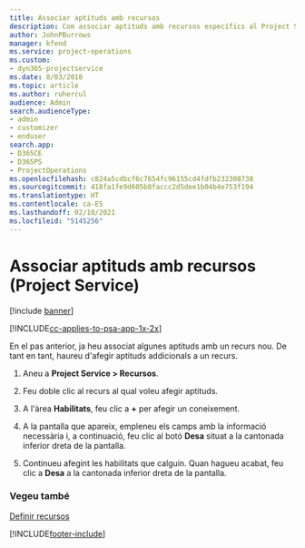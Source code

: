 ```yaml
---
title: Associar aptituds amb recursos
description: Com associar aptituds amb recursos específics al Project Service
author: JohnPBurrows
manager: kfend
ms.service: project-operations
ms.custom:
- dyn365-projectservice
ms.date: 8/03/2018
ms.topic: article
ms.author: ruhercul
audience: Admin
search.audienceType:
- admin
- customizer
- enduser
search.app:
- D365CE
- D365PS
- ProjectOperations
ms.openlocfilehash: c824a5cdbcf6c7654fc96155cd4fdfb232308738
ms.sourcegitcommit: 418fa1fe9d605b8faccc2d5dee1b04b4e753f194
ms.translationtype: HT
ms.contentlocale: ca-ES
ms.lasthandoff: 02/10/2021
ms.locfileid: "5145256"
---
```

# <a name="associate-skills-with-resources-project-service"></a>Associar aptituds amb recursos (Project Service)

[!include [banner](../includes/psa-now-project-operations.md)]

[!INCLUDE[cc-applies-to-psa-app-1x-2x](../includes/cc-applies-to-psa-app-1x-2x.md)]

En el pas anterior, ja heu associat algunes aptituds amb un recurs nou. De tant en tant, haureu d'afegir aptituds addicionals a un recurs.  
  
1.  Aneu a **Project Service > Recursos**.  
  
2.  Feu doble clic al recurs al qual voleu afegir aptituds.  
  
3.  A l'àrea **Habilitats**, feu clic a **+** per afegir un coneixement.  
  
4.  A la pantalla que apareix, empleneu els camps amb la informació necessària i, a continuació, feu clic al botó **Desa** situat a la cantonada inferior dreta de la pantalla.  
  
5.  Continueu afegint les habilitats que calguin. Quan hagueu acabat, feu clic a **Desa** a la cantonada inferior dreta de la pantalla.  
  
### <a name="see-also"></a>Vegeu també  
 [Definir recursos](../psa/set-up-resources.md)


[!INCLUDE[footer-include](../includes/footer-banner.md)]